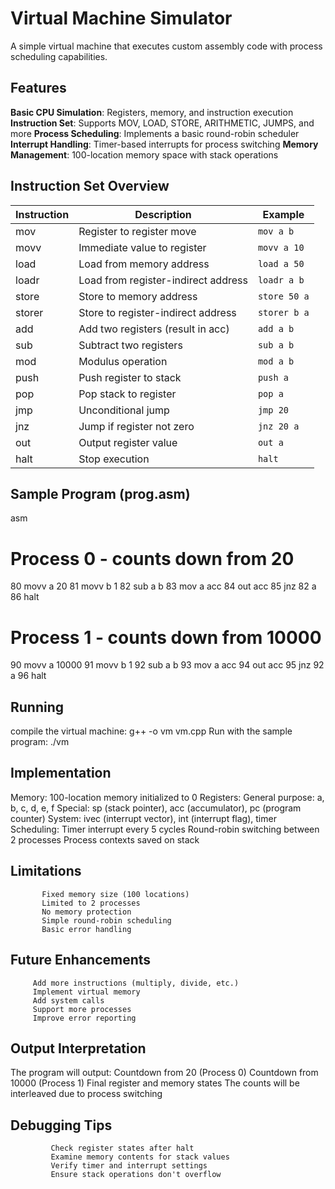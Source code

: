 # Virtual Machine Simulator
A simple virtual machine that executes custom assembly code with process scheduling capabilities.

## Features   
   **Basic CPU Simulation**: Registers, memory, and instruction execution
   **Instruction Set**: Supports MOV, LOAD, STORE, ARITHMETIC, JUMPS, and more
   **Process Scheduling**: Implements a basic round-robin scheduler
   **Interrupt Handling**: Timer-based interrupts for process switching
   **Memory Management**: 100-location memory space with stack operations

## Instruction Set Overview

| Instruction | Description                          | Example           |
|-------------|--------------------------------------|-------------------|
| mov         | Register to register move            | `mov a b`         |
| movv        | Immediate value to register          | `movv a 10`       |
| load        | Load from memory address             | `load a 50`       |
| loadr       | Load from register-indirect address  | `loadr a b`       |
| store       | Store to memory address              | `store 50 a`      |
| storer      | Store to register-indirect address   | `storer b a`      |
| add         | Add two registers (result in acc)    | `add a b`         |
| sub         | Subtract two registers               | `sub a b`         |
| mod         | Modulus operation                    | `mod a b`         |
| push        | Push register to stack               | `push a`          |
| pop         | Pop stack to register                | `pop a`           |
| jmp         | Unconditional jump                   | `jmp 20`          |
| jnz         | Jump if register not zero            | `jnz 20 a`        |
| out         | Output register value                | `out a`           |
| halt        | Stop execution                       | `halt`            |

## Sample Program (prog.asm)
asm
# Process 0 - counts down from 20
80 movv a 20
81 movv b 1
82 sub a b
83 mov a acc
84 out acc
85 jnz 82 a
86 halt

# Process 1 - counts down from 10000
90 movv a 10000
91 movv b 1
92 sub a b
93 mov a acc
94 out acc
95 jnz 92 a
96 halt

## Running
compile the virtual machine:   g++ -o vm vm.cpp
Run with the sample program:   ./vm

## Implementation 
  Memory: 100-location memory initialized to 0
  Registers:
          General purpose: a, b, c, d, e, f
          Special: sp (stack pointer), acc (accumulator), pc (program counter)
          System: ivec (interrupt vector), int (interrupt flag), timer
  Scheduling:
          Timer interrupt every 5 cycles
          Round-robin switching between 2 processes
          Process contexts saved on stack

## Limitations
           Fixed memory size (100 locations)
           Limited to 2 processes 
           No memory protection
           Simple round-robin scheduling
           Basic error handling

## Future Enhancements
         Add more instructions (multiply, divide, etc.)
         Implement virtual memory
         Add system calls
         Support more processes
         Improve error reporting

## Output Interpretation
   The program will output:
                       Countdown from 20 (Process 0)
                       Countdown from 10000 (Process 1)
                       Final register and memory states
                       The counts will be interleaved due to process switching

## Debugging Tips
             Check register states after halt
             Examine memory contents for stack values
             Verify timer and interrupt settings
             Ensure stack operations don't overflow
